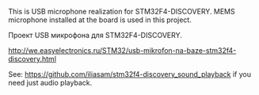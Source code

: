 This is USB microphone realization for STM32F4-DISCOVERY. 
MEMS microphone installed at the board is used in this project.

Проект USB микрофона для STM32F4-DISCOVERY.

http://we.easyelectronics.ru/STM32/usb-mikrofon-na-baze-stm32f4-discovery.html

See: https://github.com/iliasam/stm32f4-discovery_sound_playback if you need just audio playback.  

